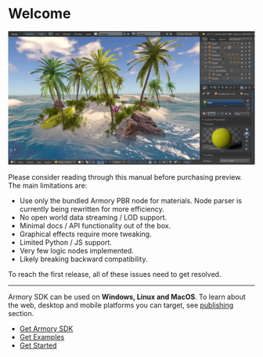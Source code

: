 # Welcome

![](getting_started/img/intro.jpg)

Please consider reading through this manual before purchasing preview. The main limitations are:

- Use only the bundled Armory PBR node for materials. Node parser is currently being rewritten for more efficiency.
- No open world data streaming / LOD support.
- Minimal docs / API functionality out of the box.
- Graphical effects require more tweaking.
- Limited Python / JS support.
- Very few logic nodes implemented.
- Likely breaking backward compatibility.

To reach the first release, all of these issues need to get resolved.

---

Armory SDK can be used on **Windows, Linux and MacOS**. To learn about the web, desktop and mobile platforms you can target, see [publishing]() section.

- [Get Armory SDK](http://armory3d.org/download.html)
- [Get Examples](https://github.com/armory3d/armory_examples/releases)
- [Get Started](getting_started/setup.md)
